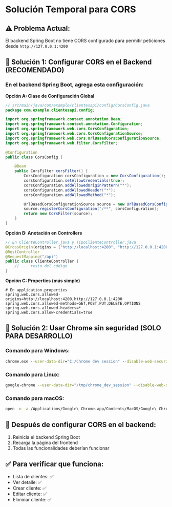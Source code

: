 # Solución Temporal para CORS

## ⚠️ Problema Actual:
El backend Spring Boot no tiene CORS configurado para permitir peticiones desde `http://127.0.0.1:4200`

## 🔧 Solución 1: Configurar CORS en el Backend (RECOMENDADO)

### En el backend Spring Boot, agrega esta configuración:

**Opción A: Clase de Configuración Global**
```java
// src/main/java/com/example/clientesapi/config/CorsConfig.java
package com.example.clientesapi.config;

import org.springframework.context.annotation.Bean;
import org.springframework.context.annotation.Configuration;
import org.springframework.web.cors.CorsConfiguration;
import org.springframework.web.cors.CorsConfigurationSource;
import org.springframework.web.cors.UrlBasedCorsConfigurationSource;
import org.springframework.web.filter.CorsFilter;

@Configuration
public class CorsConfig {

    @Bean
    public CorsFilter corsFilter() {
        CorsConfiguration corsConfiguration = new CorsConfiguration();
        corsConfiguration.setAllowCredentials(true);
        corsConfiguration.addAllowedOriginPattern("*");
        corsConfiguration.addAllowedHeader("*");
        corsConfiguration.addAllowedMethod("*");

        UrlBasedCorsConfigurationSource source = new UrlBasedCorsConfigurationSource();
        source.registerCorsConfiguration("/**", corsConfiguration);
        return new CorsFilter(source);
    }
}
```

**Opción B: Anotación en Controllers**
```java
// En ClienteController.java y TipoClienteController.java
@CrossOrigin(origins = {"http://localhost:4200", "http://127.0.0.1:4200"})
@RestController
@RequestMapping("/api")
public class ClienteController {
    // ... resto del código
}
```

**Opción C: Properties (más simple)**
```properties
# En application.properties
spring.web.cors.allowed-origins=http://localhost:4200,http://127.0.0.1:4200
spring.web.cors.allowed-methods=GET,POST,PUT,DELETE,OPTIONS
spring.web.cors.allowed-headers=*
spring.web.cors.allow-credentials=true
```

## 🚀 Solución 2: Usar Chrome sin seguridad (SOLO PARA DESARROLLO)

### Comando para Windows:
```cmd
chrome.exe --user-data-dir="C:/Chrome dev session" --disable-web-security --disable-features=VizDisplayCompositor
```

### Comando para Linux:
```bash
google-chrome --user-data-dir="/tmp/chrome_dev_session" --disable-web-security --disable-features=VizDisplayCompositor
```

### Comando para macOS:
```bash
open -n -a /Applications/Google\ Chrome.app/Contents/MacOS/Google\ Chrome --args --user-data-dir="/tmp/chrome_dev_session" --disable-web-security
```

## 🔄 Después de configurar CORS en el backend:
1. Reinicia el backend Spring Boot
2. Recarga la página del frontend
3. Todas las funcionalidades deberían funcionar

## ✅ Para verificar que funciona:
- Lista de clientes: ✅
- Ver detalle: ✅
- Crear cliente: ✅
- Editar cliente: ✅
- Eliminar cliente: ✅
